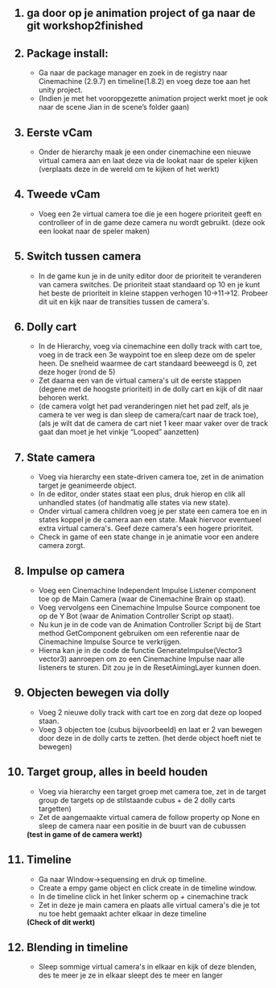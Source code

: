 <ol>
  <h2><li>ga door op je animation project of ga naar de git workshop2finished</li></h2>
  <h2><li>Package install:</li></h2>
    <ul>
      <li>Ga naar de package manager en zoek in de registry naar Cinemachine (2.9.7) en timeline(1.8.2) en voeg deze toe aan het unity project.</li>
      <li>(Indien je met het vooropgezette animation project werkt moet je ook naar de scene Jian in de scene’s folder gaan)</li>
    </ul>
  <h2><li>Eerste vCam</li></li></h2>
    <ul>
      <li>Onder de hierarchy maak je een onder cinemachine een nieuwe virtual camera aan en laat deze via de lookat naar de speler kijken (verplaats deze in de wereld om te kijken of het              werkt)</li>
    </ul>
  <h2><li>Tweede vCam</li></h2>
    <ul>
      <li>Voeg een 2e virtual camera toe die je een hogere prioriteit geeft en controlleer of in de game deze camera nu wordt gebruikt. (deze ook een lookat naar de speler maken)</li>
    </ul>
  <h2><li>Switch tussen camera</li></h2>
    <ul>
      <li>In de game kun je in de unity editor door de prioriteit te veranderen van camera switches. De prioriteit staat standaard op 10 en je kunt het beste de prioriteit in kleine stappen           verhogen 10->11->12. Probeer dit uit en kijk naar de transities tussen de camera's.</li>
    </ul>
   <h2><li>Dolly cart</li></h2>
    <ul>
      <li>In de Hierarchy, voeg via cinemachine een dolly track with cart toe, voeg in de track een 3e waypoint toe en sleep deze om de speler heen. De snelheid waarmee de cart standaard              beeweegd is 0, zet deze hoger (rond de 5)</li>
      <li>Zet daarna een van de virtual camera's uit de eerste stappen (degene met de hoogste prioriteit) in de dolly cart en kijk of dit naar behoren werkt.</li>
      <li>(de camera volgt het pad veranderingen niet het pad zelf, als je camera te ver weg is dan sleep de camera/cart naar de track toe), (als je wilt dat de camera de cart niet 1 keer             maar vaker over de track gaat dan moet je het vinkje “Looped” aanzetten)</li>
    </ul>
  <h2><li>State camera</li></h2>
    <ul>
      <li>Voeg via hierarchy een state-driven camera toe, zet in de animation target je geanimeerde object.</li>
      <li>In de editor, onder states staat een plus, druk hierop en clik all unhandled states (of handmatig alle states via new state).</li>
      <li>Onder virtual camera children voeg je per state een camera toe en in states koppel je de camera aan een state. Maak hiervoor eventueel extra virtual camera's. Geef deze camera's             een hogere prioriteit.</li>
      <li>Check in game of een state change in je animatie voor een andere camera zorgt.</li>
    </ul>
  <h2><li>Impulse op camera</li></h2>
    <ul>
      <li>Voeg een Cinemachine Independent Impulse Listener component toe op de Main Camera (waar de Cinemachine Brain op staat).</li>
      <li>Voeg vervolgens een Cinemachine Impulse Source component toe op de Y Bot (waar de Animation Controller Script op staat).</li>
      <li>Nu kun je in de code van de Animation Controller Script bij de Start method GetComponent gebruiken om een referentie naar de Cinemachine Impulse Source te verkrijgen.</li>
      <li>Hierna kan je in de code de functie GenerateImpulse(Vector3 vector3) aanroepen om zo een Cinemachine Impulse naar alle listeners te sturen. Dit zou je in de ResetAimingLayer                 kunnen doen.</li>
    </ul>
  <h2><li>Objecten bewegen via dolly</li></h2>
    <ul>
      <li>Voeg 2 nieuwe dolly track with cart toe en zorg dat deze op looped staan.</li>
      <li>Voeg 3 objecten toe (cubus bijvoorbeeld) en laat er 2 van bewegen door deze in de dolly carts te zetten. (het derde object hoeft niet te bewegen)</li>
    </ul>
  <h2><li>Target group, alles in beeld houden</li></h2>
    <ul>
      <li>Voeg via hierarchy een target groep met camera toe, zet in de target group de targets op de stilstaande cubus + de 2 dolly carts targetten)</li>
      <li>Zet de aangemaakte virtual camera de follow property op None en sleep de camera naar een positie in de buurt van de cubussen</li>
    </ul>
  <b>(test in game of de camera werkt)</b>
  <br>
  <h2><li>Timeline</li></h2>
    <ul>
      <li>Ga naar Window->sequensing en druk op timeline.</li>
      <li>Create a empy game object en click create in de timeline window.</li>
      <li>In de timeline click in het linker scherm op + cinemachine track</li>
      <li>Zet in deze je main camera en plaats alle virtual camera's die je tot nu toe hebt gemaakt achter elkaar in deze timeline</li>
    </ul>
  <b>(Check of dit werkt)</b>
  <br>
   <h2><li>Blending in timeline</li></h2>
    <ul>
      <li>Sleep sommige virtual camera's in elkaar en kijk of deze blenden, des te meer je ze in elkaar sleept des te meer en langer</li>
    </ul>
</ol>





